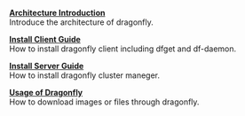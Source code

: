 **[Architecture Introduction](architecture.md)**  
Introduce the architecture of dragonfly.

**[Install Client Guide](install_client.md)**  
How to install dragonfly client including dfget and df-daemon.


**[Install Server Guide](install_server.md)**  
How to install dragonfly cluster maneger.

**[Usage of Dragonfly](usage.md)**  
How to download images or files through dragonfly.
